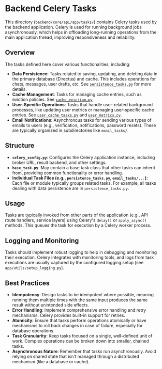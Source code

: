 # Backend Celery Tasks

This directory (`backend/core/api/app/tasks/`) contains Celery tasks used by the backend application. Celery is used for running background jobs asynchronously, which helps in offloading long-running operations from the main application thread, improving responsiveness and reliability.

## Overview

The tasks defined here cover various functionalities, including:

-   **Data Persistence**: Tasks related to saving, updating, and deleting data in the primary database (Directus) and cache. This includes operations for chats, messages, user drafts, etc. See [`persistence_tasks.py`](backend/core/api/app/tasks/persistence_tasks.py) for more details.
-   **Cache Management**: Tasks for managing cache entries, such as eviction policies. See [`cache_eviction.py`](backend/core/api/app/tasks/cache_eviction.py).
-   **User-Specific Operations**: Tasks that handle user-related background processes, like updating user metrics or managing user-specific cache entries. See [`user_cache_tasks.py`](backend/core/api/app/tasks/user_cache_tasks.py) and [`user_metrics.py`](backend/core/api/app/tasks/user_metrics.py).
-   **Email Notifications**: Asynchronous tasks for sending various types of emails to users (e.g., verification, notifications, password resets). These are typically organized in subdirectories like `email_tasks/`.

## Structure

-   **`celery_config.py`**: Configures the Celery application instance, including broker URL, result backend, and other settings.
-   **`base_task.py`**: May contain a base task class that other tasks can inherit from, providing common functionality or error handling.
-   **Individual Task Files (e.g., `persistence_tasks.py`, `email_tasks/...`):** Each file or module typically groups related tasks. For example, all tasks dealing with data persistence are in `persistence_tasks.py`.

## Usage

Tasks are typically invoked from other parts of the application (e.g., API route handlers, service layers) using Celery's `delay()` or `apply_async()` methods. This queues the task for execution by a Celery worker process.

## Logging and Monitoring

Tasks should implement robust logging to help in debugging and monitoring their execution. Celery integrates with monitoring tools, and logs from task executions are usually captured by the configured logging setup (see `app/utils/setup_logging.py`).

## Best Practices

-   **Idempotency**: Design tasks to be idempotent where possible, meaning running them multiple times with the same input produces the same result without unintended side effects.
-   **Error Handling**: Implement comprehensive error handling and retry mechanisms. Celery provides built-in support for retries.
-   **Atomicity**: Ensure that tasks perform operations atomically or have mechanisms to roll back changes in case of failure, especially for database operations.
-   **Task Granularity**: Keep tasks focused on a single, well-defined unit of work. Complex operations can be broken down into smaller, chained tasks.
-   **Asynchronous Nature**: Remember that tasks run asynchronously. Avoid relying on shared state that isn't managed through a distributed mechanism (like a database or cache).